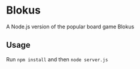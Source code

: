 # Blokus

A Node.js version of the popular board game Blokus

## Usage

Run `npm install` and then `node server.js`

